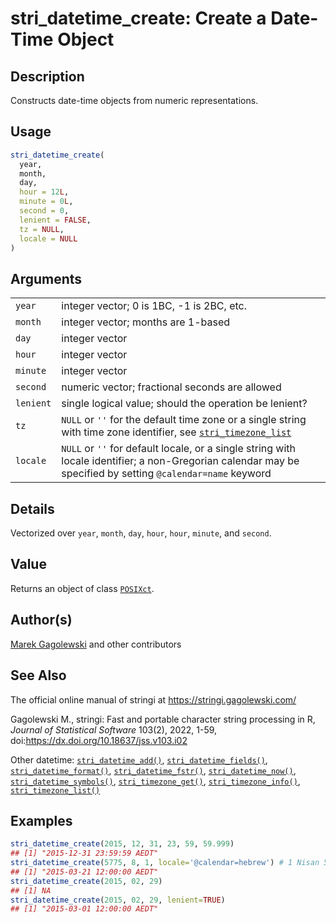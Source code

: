 # stri_datetime_create: Create a Date-Time Object

## Description

Constructs date-time objects from numeric representations.

## Usage

``` r
stri_datetime_create(
  year,
  month,
  day,
  hour = 12L,
  minute = 0L,
  second = 0,
  lenient = FALSE,
  tz = NULL,
  locale = NULL
)
```

## Arguments

|           |                                                                                                                                                             |
|-----------|-------------------------------------------------------------------------------------------------------------------------------------------------------------|
| `year`    | integer vector; 0 is 1BC, -1 is 2BC, etc.                                                                                                                   |
| `month`   | integer vector; months are 1-based                                                                                                                          |
| `day`     | integer vector                                                                                                                                              |
| `hour`    | integer vector                                                                                                                                              |
| `minute`  | integer vector                                                                                                                                              |
| `second`  | numeric vector; fractional seconds are allowed                                                                                                              |
| `lenient` | single logical value; should the operation be lenient?                                                                                                      |
| `tz`      | `NULL` or `''` for the default time zone or a single string with time zone identifier, see [`stri_timezone_list`](stri_timezone_list.md)                    |
| `locale`  | `NULL` or `''` for default locale, or a single string with locale identifier; a non-Gregorian calendar may be specified by setting `@calendar=name` keyword |

## Details

Vectorized over `year`, `month`, `day`, `hour`, `hour`, `minute`, and `second`.

## Value

Returns an object of class [`POSIXct`](https://stat.ethz.ch/R-manual/R-devel/library/base/html/DateTimeClasses.html).

## Author(s)

[Marek Gagolewski](https://www.gagolewski.com/) and other contributors

## See Also

The official online manual of <span class="pkg">stringi</span> at <https://stringi.gagolewski.com/>

Gagolewski M., <span class="pkg">stringi</span>: Fast and portable character string processing in R, *Journal of Statistical Software* 103(2), 2022, 1-59, doi:<https://dx.doi.org/10.18637/jss.v103.i02>

Other datetime: [`stri_datetime_add()`](stri_datetime_add.md), [`stri_datetime_fields()`](stri_datetime_fields.md), [`stri_datetime_format()`](stri_datetime_format.md), [`stri_datetime_fstr()`](stri_datetime_fstr.md), [`stri_datetime_now()`](stri_datetime_now.md), [`stri_datetime_symbols()`](stri_datetime_symbols.md), [`stri_timezone_get()`](stri_timezone_set.md), [`stri_timezone_info()`](stri_timezone_info.md), [`stri_timezone_list()`](stri_timezone_list.md)

## Examples




```r
stri_datetime_create(2015, 12, 31, 23, 59, 59.999)
## [1] "2015-12-31 23:59:59 AEDT"
stri_datetime_create(5775, 8, 1, locale='@calendar=hebrew') # 1 Nisan 5775 -> 2015-03-21
## [1] "2015-03-21 12:00:00 AEDT"
stri_datetime_create(2015, 02, 29)
## [1] NA
stri_datetime_create(2015, 02, 29, lenient=TRUE)
## [1] "2015-03-01 12:00:00 AEDT"
```
